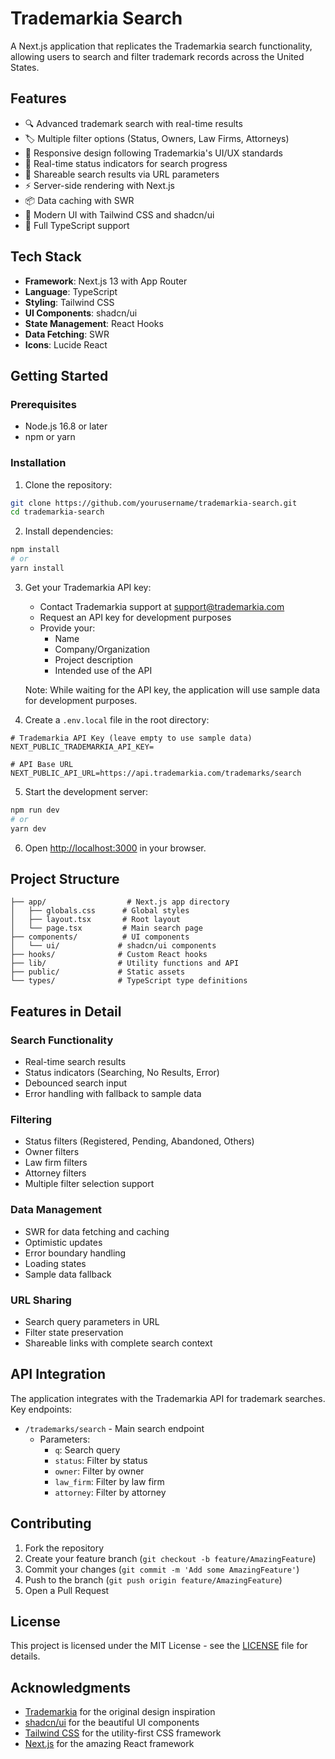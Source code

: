 # Trademarkia Search

A Next.js application that replicates the Trademarkia search functionality, allowing users to search and filter trademark records across the United States.

## Features

- 🔍 Advanced trademark search with real-time results
- 🏷️ Multiple filter options (Status, Owners, Law Firms, Attorneys)
- 📱 Responsive design following Trademarkia's UI/UX standards
- 🔄 Real-time status indicators for search progress
- 🔗 Shareable search results via URL parameters
- ⚡ Server-side rendering with Next.js
- 📦 Data caching with SWR
- 🎨 Modern UI with Tailwind CSS and shadcn/ui
- 📝 Full TypeScript support

## Tech Stack

- **Framework**: Next.js 13 with App Router
- **Language**: TypeScript
- **Styling**: Tailwind CSS
- **UI Components**: shadcn/ui
- **State Management**: React Hooks
- **Data Fetching**: SWR
- **Icons**: Lucide React

## Getting Started

### Prerequisites

- Node.js 16.8 or later
- npm or yarn

### Installation

1. Clone the repository:
```bash
git clone https://github.com/yourusername/trademarkia-search.git
cd trademarkia-search
```

2. Install dependencies:
```bash
npm install
# or
yarn install
```

3. Get your Trademarkia API key:
   - Contact Trademarkia support at support@trademarkia.com
   - Request an API key for development purposes
   - Provide your:
     - Name
     - Company/Organization
     - Project description
     - Intended use of the API
   
   Note: While waiting for the API key, the application will use sample data for development purposes.

4. Create a `.env.local` file in the root directory:
```env
# Trademarkia API Key (leave empty to use sample data)
NEXT_PUBLIC_TRADEMARKIA_API_KEY=

# API Base URL
NEXT_PUBLIC_API_URL=https://api.trademarkia.com/trademarks/search
```

5. Start the development server:
```bash
npm run dev
# or
yarn dev
```

6. Open [http://localhost:3000](http://localhost:3000) in your browser.

## Project Structure

```
├── app/                  # Next.js app directory
│   ├── globals.css      # Global styles
│   ├── layout.tsx       # Root layout
│   └── page.tsx         # Main search page
├── components/          # UI components
│   └── ui/             # shadcn/ui components
├── hooks/              # Custom React hooks
├── lib/                # Utility functions and API
├── public/             # Static assets
└── types/              # TypeScript type definitions
```

## Features in Detail

### Search Functionality
- Real-time search results
- Status indicators (Searching, No Results, Error)
- Debounced search input
- Error handling with fallback to sample data

### Filtering
- Status filters (Registered, Pending, Abandoned, Others)
- Owner filters
- Law firm filters
- Attorney filters
- Multiple filter selection support

### Data Management
- SWR for data fetching and caching
- Optimistic updates
- Error boundary handling
- Loading states
- Sample data fallback

### URL Sharing
- Search query parameters in URL
- Filter state preservation
- Shareable links with complete search context

## API Integration

The application integrates with the Trademarkia API for trademark searches. Key endpoints:

- `/trademarks/search` - Main search endpoint
  - Parameters:
    - `q`: Search query
    - `status`: Filter by status
    - `owner`: Filter by owner
    - `law_firm`: Filter by law firm
    - `attorney`: Filter by attorney

## Contributing

1. Fork the repository
2. Create your feature branch (`git checkout -b feature/AmazingFeature`)
3. Commit your changes (`git commit -m 'Add some AmazingFeature'`)
4. Push to the branch (`git push origin feature/AmazingFeature`)
5. Open a Pull Request

## License

This project is licensed under the MIT License - see the [LICENSE](LICENSE) file for details.

## Acknowledgments

- [Trademarkia](https://www.trademarkia.com/) for the original design inspiration
- [shadcn/ui](https://ui.shadcn.com/) for the beautiful UI components
- [Tailwind CSS](https://tailwindcss.com/) for the utility-first CSS framework
- [Next.js](https://nextjs.org/) for the amazing React framework